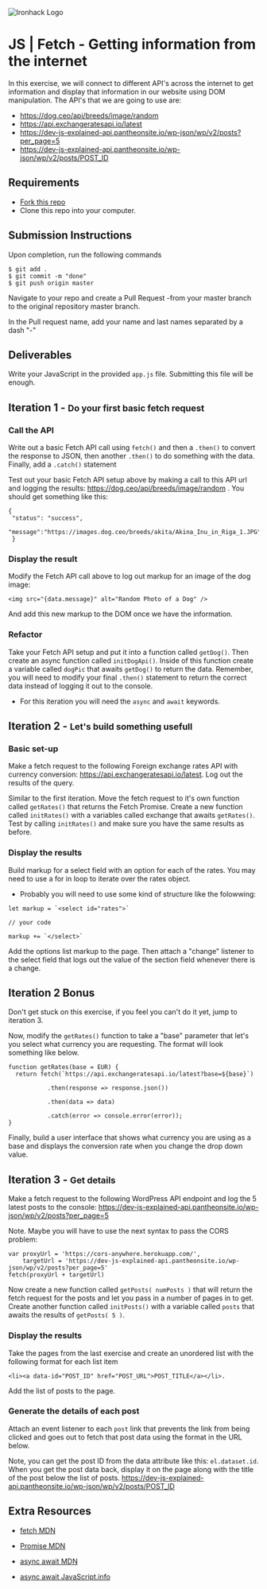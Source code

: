 ![Ironhack Logo](https://i.imgur.com/1QgrNNw.png)

# JS | Fetch - Getting information from the internet


In this exercise, we will connect to different API's across the internet to get information and display that information in our website using DOM manipulation. The API's that we are going to use are:
 - https://dog.ceo/api/breeds/image/random
 - https://api.exchangeratesapi.io/latest
 - https://dev-js-explained-api.pantheonsite.io/wp-json/wp/v2/posts?per_page=5
 - https://dev-js-explained-api.pantheonsite.io/wp-json/wp/v2/posts/POST_ID


## Requirements

- [Fork this repo](https://guides.github.com/activities/forking/)
- Clone this repo into your computer.

## Submission Instructions

Upon completion, run the following commands
```
$ git add .
$ git commit -m "done"
$ git push origin master
```
Navigate to your repo and create a Pull Request -from your master branch to the original repository master branch.

In the Pull request name, add your name and last names separated by a dash "-"

## Deliverables

Write your JavaScript in the provided `app.js` file. Submitting this file will be enough.

## Iteration 1 - <small>Do your first basic fetch request</small>

### Call the API
Write out a basic Fetch API call using `fetch()` and then a `.then()` to convert the response to JSON, then another `.then()` to do something with the data.  Finally, add a `.catch()` statement

Test out your basic Fetch API setup above by making a call to this API url and logging the results: https://dog.ceo/api/breeds/image/random .  You should get something like this:
```
{
 "status": "success",
 "message":"https://images.dog.ceo/breeds/akita/Akina_Inu_in_Riga_1.JPG"
 }
 ```

### Display the result
Modify the Fetch API call above to log out markup for an image of the dog image:
```
<img src="{data.message}" alt="Random Photo of a Dog" />
```

And add this new markup to the DOM once we have the information.

### Refactor

Take your Fetch API setup and put it into a function called `getDog()`.  Then create an async function called `initDogApi()`.  Inside of this function create a variable called `dogPic` that awaits `getDog()` to return the data.  Remember, you will need to modify your final `.then()` statement to return the correct data instead of logging it out to the console.

- For this iteration you will need the `async` and `await` keywords.

## Iteration 2 - <small>Let's build something usefull</small>


### Basic set-up

Make a fetch request to the following Foreign exchange rates API 
with currency conversion: https://api.exchangeratesapi.io/latest.  Log out the results of the query.

Similar to the first iteration. Move the fetch request to it's own function called `getRates()` that returns the Fetch Promise.  Create a new function called `initRates()` with a variables called exchange that awaits `getRates()`.  Test by calling `initRates()` and make sure you have the same results as before.

### Display the results
Build markup for a select field with an option for each of the rates.  You may need to use a for in loop to iterate over the rates object. 

  - Probably you will need to use some kind of structure like the folowwing:

````
let markup = `<select id="rates">`

// your code

markup += `</select>`
````

Add the options list markup to the page.  Then attach a "change" listener to the select field that logs out the value of the section field whenever there is a change.

## Iteration 2 Bonus

Don't get stuck on this exercise, if you feel you can't do it yet, jump to iteration 3.

Now, modify the `getRates()` function to take a "base" parameter that let's you select what currency you are requesting.  The format will look something like below.
````
function getRates(base = EUR) {
  return fetch(`https://api.exchangeratesapi.io/latest?base=${base}`)
    
           .then(response => response.json())
    
           .then(data => data)
    
           .catch(error => console.error(error));
}
````
Finally, build a user interface that shows what currency you are using as a base and displays the conversion rate when you change the drop down value.

## Iteration 3 - <small>Get details</small>

Make a fetch request to the following WordPress API endpoint and log the 5 latest posts to the console: https://dev-js-explained-api.pantheonsite.io/wp-json/wp/v2/posts?per_page=5

Note. Maybe you will have to use the next syntax to pass the CORS problem:
````
var proxyUrl = 'https://cors-anywhere.herokuapp.com/',
    targetUrl = 'https://dev-js-explained-api.pantheonsite.io/wp-json/wp/v2/posts?per_page=5'
fetch(proxyUrl + targetUrl)
````



Now create a new function called `getPosts( numPosts )` that will return the fetch request for the posts and let you pass in a number of pages in to get.  Create another function called `initPosts()` with a variable called `posts` that awaits the results of `getPosts( 5 )`.

### Display the results
Take the pages from the last exercise and create an unordered list with the following format for each list item 
````
<li><a data-id="POST_ID" href="POST_URL">POST_TITLE</a></li>.
````
Add the list of posts to the page.

### Generate the details of each post
Attach an event listener to each `post` link that prevents the link from being clicked and goes out to fetch that post data using the format in the URL below. 

Note, you can get the post ID from the data attribute like this: `el.dataset.id`. When you get the post data back, display it on the page along with the title of the post below the list of posts. https://dev-js-explained-api.pantheonsite.io/wp-json/wp/v2/posts/POST_ID

## Extra Resources

- [fetch MDN](https://developer.mozilla.org/en-US/docs/Web/API/Fetch_API)

- [Promise MDN](https://developer.mozilla.org/en-US/docs/Web/JavaScript/Reference/Global_Objects/Promise)

- [async await MDN](https://developer.mozilla.org/en-US/docs/Web/JavaScript/Reference/Statements/async_function)

- [async await JavaScript.info](https://javascript.info/async-await)

